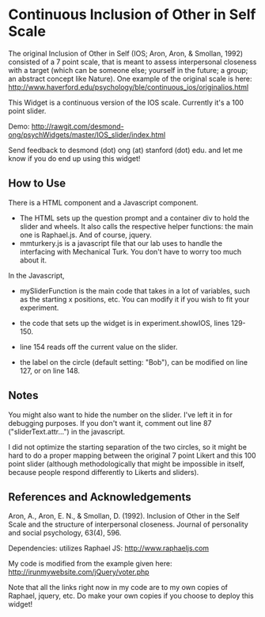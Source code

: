 # Continuous Inclusion of Other in Self Scale

The original Inclusion of Other in Self (IOS; Aron, Aron, & Smollan, 1992) consisted of a 7 point scale, that is meant to assess interpersonal closeness with a target (which can be someone else; yourself in the future; a group; an abstract concept like Nature). One example of the original scale is here: http://www.haverford.edu/psychology/ble/continuous_ios/originalios.html

This Widget is a continuous version of the IOS scale. Currently it's a 100 point slider.

Demo: http://rawgit.com/desmond-ong/psychWidgets/master/IOS_slider/index.html

Send feedback to desmond (dot) ong (at) stanford (dot) edu. and let me know if you do end up using this widget! 

## How to Use

There is a HTML component and a Javascript component.

- The HTML sets up the question prompt and a container div to hold the slider and wheels. It also calls the respective helper functions: the main one is Raphael.js. And of course, jquery.
- mmturkery.js is a javascript file that our lab uses to handle the interfacing with Mechanical Turk. You don't have to worry too much about it.

In the Javascript,
- mySliderFunction is the main code that takes in a lot of variables, such as the starting x positions, etc. You can modify it if you wish to fit your experiment.

- the code that sets up the widget is in experiment.showIOS, lines 129-150.
- line 154 reads off the current value on the slider.
- the label on the circle (default setting: "Bob"), can be modified on line 127, or on line 148.

## Notes

You might also want to hide the number on the slider. I've left it in for debugging purposes. If you don't want it, comment out line 87 ("sliderText.attr...") in the javascript.

I did not optimize the starting separation of the two circles, so it might be hard to do a proper mapping between the original 7 point Likert and this 100 point slider (although methodologically that might be impossible in itself, because people respond differently to Likerts and sliders).



## References and Acknowledgements

Aron, A., Aron, E. N., & Smollan, D. (1992). Inclusion of Other in the Self Scale and the structure of interpersonal closeness. Journal of personality and social psychology, 63(4), 596.

Dependencies: utilizes Raphael JS: http://www.raphaeljs.com

My code is modified from the example given here: http://irunmywebsite.com/jQuery/voter.php

Note that all the links right now in my code are to my own copies of Raphael, jquery, etc. Do make your own copies if you choose to deploy this widget!